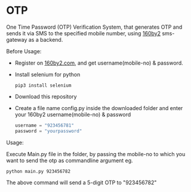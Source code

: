 # OTP
One Time Password (OTP) Verification System, that generates OTP and sends it via SMS to the specified mobile number, using [160by2](http://160by2.com/) sms-gateway as a backend.

Before Usage:

* Register on [160by2.com](http://160by2.com/), and get username(mobile-no) & password.

* Install selenium for python
  ```shell
  pip3 install selenium
  ```
* Download this repository

* Create a file name config.py inside the downloaded folder and enter your 160by2 username(mobile-no) & password
  ```python
  username = "923456781"
  password = "yourpassword"
  ```


Usage:

Execute Main.py file in the folder, by passing the mobile-no to which you want to send the otp as commandline argument
eg.
```shell
python main.py 923456782
```
The above command will send a 5-digit OTP to "923456782"




